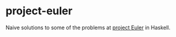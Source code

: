 project-euler
=============

Naive solutions to some of the problems at [project Euler](https://projecteuler.net/) in Haskell.

